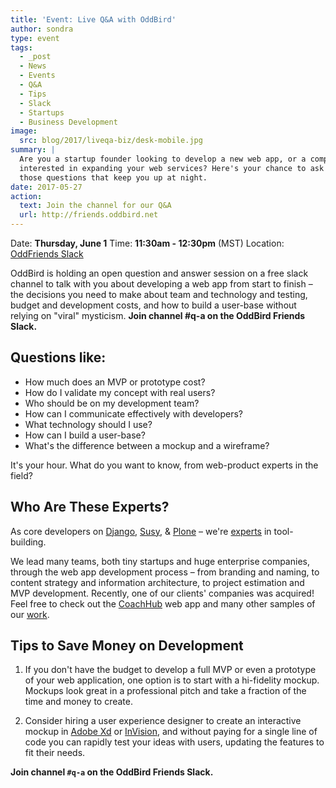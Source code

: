 ```yaml
---
title: 'Event: Live Q&A with OddBird'
author: sondra
type: event
tags:
  - _post
  - News
  - Events
  - Q&A
  - Tips
  - Slack
  - Startups
  - Business Development
image:
  src: blog/2017/liveqa-biz/desk-mobile.jpg
summary: |
  Are you a startup founder looking to develop a new web app, or a company
  interested in expanding your web services? Here's your chance to ask all
  those questions that keep you up at night.
date: 2017-05-27
action:
  text: Join the channel for our Q&A
  url: http://friends.oddbird.net
---
```


Date: **Thursday, June 1** Time: **11:30am - 12:30pm** (MST) Location:
[OddFriends Slack]

OddBird is holding an open question and answer session on a free slack
channel to talk with you about developing a web app from start to finish
– the decisions you need to make about team and technology and testing,
budget and development costs, and how to build a user-base without
relying on "viral" mysticism. **Join channel \#q-a on the OddBird
Friends Slack.**

[OddFriends Slack]: http://friends.oddbird.net

## Questions like:

- How much does an MVP or prototype cost?
- How do I validate my concept with real users?
- Who should be on my development team?
- How can I communicate effectively with developers?
- What technology should I use?
- How can I build a user-base?
- What's the difference between a mockup and a wireframe?

It's your hour. What do you want to know, from web-product experts in
the field?

## Who Are These Experts?

As core developers on [Django], [Susy], & [Plone] – we're [experts] in
tool-building.

We lead many teams, both tiny startups and huge enterprise companies,
through the web app development process – from branding and naming, to
content strategy and information architecture, to project estimation and
MVP development. Recently, one of our clients' companies was acquired!
Feel free to check out the [CoachHub] web app and many other samples of
our [work].

[Django]: https://www.djangoproject.com/
[Susy]: /susy/
[Plone]: https://plone.org/
[experts]: /birds/
[CoachHub]: /work/coachhub/
[work]: /work/

## Tips to Save Money on Development

1. If you don't have the budget to develop a full MVP or even a
   prototype of your web application, one option is to start with a
   hi-fidelity mockup. Mockups look great in a professional pitch and take
   a fraction of the time and money to create.

2. Consider hiring a user experience designer to create an interactive
   mockup in [Adobe Xd] or [InVision], and without paying for a single line
   of code you can rapidly test your ideas with users, updating the
   features to fit their needs.

**Join channel `#q-a` on the OddBird Friends Slack.**

[Adobe Xd]: http://www.adobe.com/products/experience-design.html
[InVision]: https://www.invisionapp.com/
